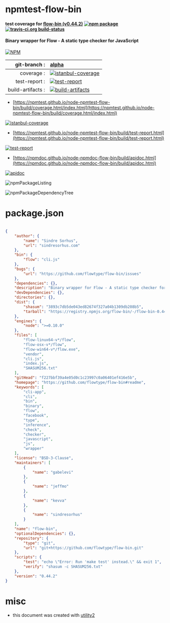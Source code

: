 # npmtest-flow-bin

#### test coverage for  [flow-bin (v0.44.2)](https://github.com/flowtype/flow-bin#readme)  [![npm package](https://img.shields.io/npm/v/npmtest-flow-bin.svg?style=flat-square)](https://www.npmjs.org/package/npmtest-flow-bin) [![travis-ci.org build-status](https://api.travis-ci.org/npmtest/node-npmtest-flow-bin.svg)](https://travis-ci.org/npmtest/node-npmtest-flow-bin)

#### Binary wrapper for Flow - A static type checker for JavaScript

[![NPM](https://nodei.co/npm/flow-bin.png?downloads=true&downloadRank=true&stars=true)](https://www.npmjs.com/package/flow-bin)

| git-branch : | [alpha](https://github.com/npmtest/node-npmtest-flow-bin/tree/alpha)|
|--:|:--|
| coverage : | [![istanbul-coverage](https://npmtest.github.io/node-npmtest-flow-bin/build/coverage.badge.svg)](https://npmtest.github.io/node-npmtest-flow-bin/build/coverage.html/index.html)|
| test-report : | [![test-report](https://npmtest.github.io/node-npmtest-flow-bin/build/test-report.badge.svg)](https://npmtest.github.io/node-npmtest-flow-bin/build/test-report.html)|
| build-artifacts : | [![build-artifacts](https://npmtest.github.io/node-npmtest-flow-bin/glyphicons_144_folder_open.png)](https://github.com/npmtest/node-npmtest-flow-bin/tree/gh-pages/build)|

- [https://npmtest.github.io/node-npmtest-flow-bin/build/coverage.html/index.html](https://npmtest.github.io/node-npmtest-flow-bin/build/coverage.html/index.html)

[![istanbul-coverage](https://npmtest.github.io/node-npmtest-flow-bin/build/screenCapture.buildCi.browser.%252Ftmp%252Fbuild%252Fcoverage.lib.html.png)](https://npmtest.github.io/node-npmtest-flow-bin/build/coverage.html/index.html)

- [https://npmtest.github.io/node-npmtest-flow-bin/build/test-report.html](https://npmtest.github.io/node-npmtest-flow-bin/build/test-report.html)

[![test-report](https://npmtest.github.io/node-npmtest-flow-bin/build/screenCapture.buildCi.browser.%252Ftmp%252Fbuild%252Ftest-report.html.png)](https://npmtest.github.io/node-npmtest-flow-bin/build/test-report.html)

- [https://npmdoc.github.io/node-npmdoc-flow-bin/build/apidoc.html](https://npmdoc.github.io/node-npmdoc-flow-bin/build/apidoc.html)

[![apidoc](https://npmdoc.github.io/node-npmdoc-flow-bin/build/screenCapture.buildCi.browser.%252Ftmp%252Fbuild%252Fapidoc.html.png)](https://npmdoc.github.io/node-npmdoc-flow-bin/build/apidoc.html)

![npmPackageListing](https://npmtest.github.io/node-npmtest-flow-bin/build/screenCapture.npmPackageListing.svg)

![npmPackageDependencyTree](https://npmtest.github.io/node-npmtest-flow-bin/build/screenCapture.npmPackageDependencyTree.svg)



# package.json

```json

{
    "author": {
        "name": "Sindre Sorhus",
        "url": "sindresorhus.com"
    },
    "bin": {
        "flow": "cli.js"
    },
    "bugs": {
        "url": "https://github.com/flowtype/flow-bin/issues"
    },
    "dependencies": {},
    "description": "Binary wrapper for Flow - A static type checker for JavaScript",
    "devDependencies": {},
    "directories": {},
    "dist": {
        "shasum": "3893c7db5de043ed82674f327a04b1309db208b5",
        "tarball": "https://registry.npmjs.org/flow-bin/-/flow-bin-0.44.2.tgz"
    },
    "engines": {
        "node": ">=0.10.0"
    },
    "files": [
        "flow-linux64-v*/flow",
        "flow-osx-v*/flow",
        "flow-win64-v*/flow.exe",
        "vendor",
        "cli.js",
        "index.js",
        "SHASUM256.txt"
    ],
    "gitHead": "f227bbf39a4e05d0c1c23997c0a06401ef416e5b",
    "homepage": "https://github.com/flowtype/flow-bin#readme",
    "keywords": [
        "cli-app",
        "cli",
        "bin",
        "binary",
        "flow",
        "facebook",
        "type",
        "inference",
        "check",
        "checker",
        "javascript",
        "js",
        "wrapper"
    ],
    "license": "BSD-3-Clause",
    "maintainers": [
        {
            "name": "gabelevi"
        },
        {
            "name": "jeffmo"
        },
        {
            "name": "kevva"
        },
        {
            "name": "sindresorhus"
        }
    ],
    "name": "flow-bin",
    "optionalDependencies": {},
    "repository": {
        "type": "git",
        "url": "git+https://github.com/flowtype/flow-bin.git"
    },
    "scripts": {
        "test": "echo \"Error: Run 'make test' instead.\" && exit 1",
        "verify": "shasum -c SHASUM256.txt"
    },
    "version": "0.44.2"
}
```



# misc
- this document was created with [utility2](https://github.com/kaizhu256/node-utility2)
